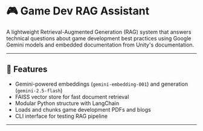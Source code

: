 # 🎮 Game Dev RAG Assistant

A lightweight Retrieval-Augmented Generation (RAG) system that answers technical questions about game development best practices using Google Gemini models and embedded documentation from Unity's documentation.

---

## 🔧 Features

- Gemini-powered embeddings (`gemini-embedding-001`) and generation (`gemini-2.5-flash`)
- FAISS vector store for fast document retrieval
- Modular Python structure with LangChain
- Loads and chunks game development PDFs and blogs
- CLI interface for testing RAG pipeline

---
